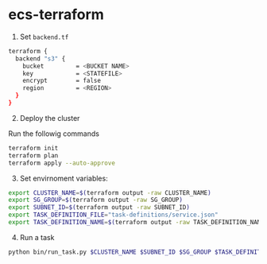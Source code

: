 # ecs-terraform

1. Set `backend.tf` 

```bash
terraform {
  backend "s3" {
    bucket         = <BUCKET NAME>
    key            = <STATEFILE>
    encrypt        = false
    region         = <REGION>
  }
}
```
2. Deploy the cluster

Run the followig commands

```bash
terraform init
terraform plan
terraform apply --auto-approve
```

3. Set envirnoment variables:

```bash
export CLUSTER_NAME=$(terraform output -raw CLUSTER_NAME)
export SG_GROUP=$(terraform output -raw SG_GROUP)
export SUBNET_ID=$(terraform output -raw SUBNET_ID)
export TASK_DEFINITION_FILE="task-definitions/service.json"
export TASK_DEFINITION_NAME=$(terraform output -raw TASK_DEFINITION_NAME)
```

4. Run a task

```bash
python bin/run_task.py $CLUSTER_NAME $SUBNET_ID $SG_GROUP $TASK_DEFINITION_NAME
```
